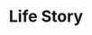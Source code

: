 ---
title: "Life Story"
layout: category
permalink: /categories/life/
author_profile: true
taxonomy: Life
sidebar:
  nav: "sidebar"
---